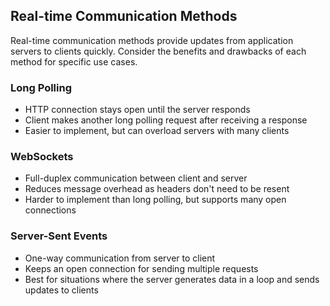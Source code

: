 ## Real-time Communication Methods

Real-time communication methods provide updates from application servers to clients quickly. Consider the benefits and drawbacks of each method for specific use cases.

### Long Polling

- HTTP connection stays open until the server responds
- Client makes another long polling request after receiving a response
- Easier to implement, but can overload servers with many clients

### WebSockets

- Full-duplex communication between client and server
- Reduces message overhead as headers don't need to be resent
- Harder to implement than long polling, but supports many open connections

### Server-Sent Events

- One-way communication from server to client
- Keeps an open connection for sending multiple requests
- Best for situations where the server generates data in a loop and sends updates to clients
